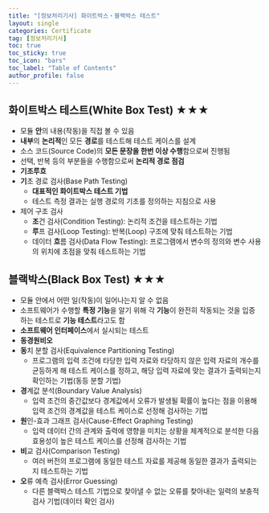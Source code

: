 ```yaml
---
title: "[정보처리기사] 화이트박스・블랙박스 테스트"
layout: single
categories: Certificate
tag: [정보처리기사]
toc: true
toc_sticky: true
toc_icon: "bars"
toc_label: "Table of Contents"
author_profile: false
---
```


## 화이트박스 테스트(White Box Test) ★★★
- 모듈 **안**의 내용(작동)을 직접 볼 수 있음
- **내부**의 **논리적**인 모든 **경로**를 테스트해 테스트 케이스를 설계
- 소스 코드(Source Code)의 **모든 문장을 한번 이상 수행**함으로써 진행됨
- 선택, 반복 등의 부분들을 수행함으로써 **논리적 경로 점검**
- **기조루흐**
- **기**초 경로 검사(Base Path Testing)
  - **대표적인 화이트박스 테스트 기법**
  - 테스트 측정 결과는 실행 경로의 기초를 정의하는 지침으로 사용
- 제어 구조 검사
  - **조**건 검사(Condition Testing): 논리적 조건을 테스트하는 기법
  - **루**프 검사(Loop Testing): 반복(Loop) 구조에 맞춰 테스트하는 기법
  - 데이터 **흐**름 검사(Data Flow Testing): 프로그램에서 변수의 정의와 변수 사용의 위치에 초점을 맞춰 테스트하는 기법


## 블랙박스(Black Box Test) ★★★
- 모듈 안에서 어떤 일(작동)이 일어나는지 알 수 없음
- 소프트웨어가 수행할 **특정 기능**을 알기 위해 각 **기능**이 완전히 작동되는 것을 입증하는 테스트로 **기능 테스트**라고도 함
- **소프트웨어 인터페이스**에서 실시되는 테스트
- **동경원비오**
- **동**치 분할 검사(Equivalence Partitioning Testing)
  - 프로그램의 입력 조건에 타당한 입력 자료와 타당하지 않은 입력 자료의 개수를 균등하게 해 테스트 케이스를 정하고, 해당 입력 자료에 맞는 결과가 출력되는지 확인하는 기법(동등 분할 기법)
- **경**계값 분석(Boundary Value Analysis)
  - 입력 조건의 중간값보다 경계값에서 오류가 발생될 확률이 높다는 점을 이용해 입력 조건의 경계값을 테스트 케이스로 선정해 검사하는 기법
- **원**인-효과 그래프 검사(Cause-Effect Graphing Testing)
  - 입력 데이터 간의 관계와 출력에 영향을 미치는 상황을 체계적으로 분석한 다음 효용성이 높은 테스트 케이스를 선정해 검사하는 기법
- **비**교 검사(Comparison Testing)
  - 여러 버전의 프로그램에 동일한 테스트 자료를 제공해 동일한 결과가 출력되는지 테스트하는 기법
- **오**류 예측 검사(Error Guessing)
  - 다른 블랙박스 테스트 기법으로 찾아낼 수 없는 오류를 찾아내는 일력의 보충적 검사 기법(데이터 확인 검사)